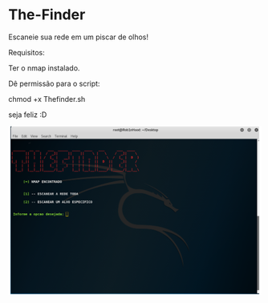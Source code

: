 # The-Finder
Escaneie sua rede em um piscar de olhos!

Requisitos:

Ter o nmap instalado.

Dê permissão para o script:

chmod +x Thefinder.sh

seja feliz :D

![alt text](https://github.com/BaconHacking/The-Finder/blob/master/Thefinder.png)


